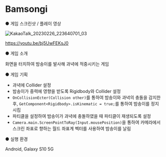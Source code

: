 # Bamsongi

● 게임 스크린샷 / 플레이 영상<br>

![KakaoTalk_20230226_223640701_03](https://user-images.githubusercontent.com/112921582/221416931-ae0732ae-107c-4c87-8399-5b010153cc18.jpg)

https://youtu.be/bj5UwFEKsJ0<br>

● 게임 소개<br>

화면을 터치하여 밤송이를 발사해 과녁에 적중시키는 게임

● 게임 기획

- 과녁에 Collider 설정
- 밤송이가 중력에 영향을 받도록 Rigidbody와 Collider 설정
- `OnCollisionEcter(Collision other)`를 통하여 밤송이와 과녁의 충돌을 감지한 후, `GetComponent<Rigidbody>.isKinematic = true;`를 통하여 밤송이를 정지시킴
- 파티클을 설정하여 밤송이가 과녁에 충돌하였을 때 파티클이 재생되도록 설정
- `Camera.main.ScreenPointToRay(Input.mousePosition)`을 통하여 카메라에서 스크린 좌표로 향하는 월드 좌표계 벡터를 사용하여 밤송이를 날림


● 실행 환경

Android, Galaxy S10 5G<br>
